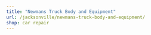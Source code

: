 ```yaml
---
title: "Newmans Truck Body and Equipment"
url: /jacksonville/newmans-truck-body-and-equipment/
shop: car repair
---
```


